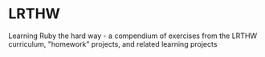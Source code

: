 # LRTHW
Learning Ruby the hard way - a compendium of exercises from the LRTHW curriculum, "homework" projects, and related learning projects
